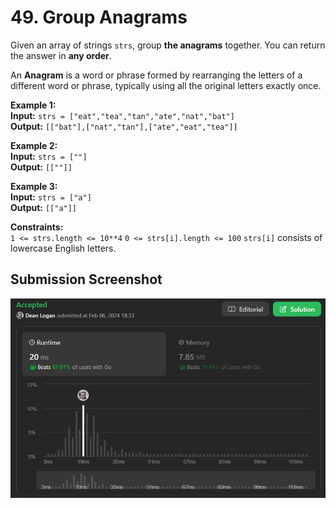 # 49. Group Anagrams

Given an array of strings `strs`, group **the anagrams** together. You can return the answer in **any order**.

An **Anagram** is a word or phrase formed by rearranging the letters of a different word or phrase, typically using all the original letters exactly once.

**Example 1:**  
    **Input:** `strs = ["eat","tea","tan","ate","nat","bat"]`  
    **Output:** `[["bat"],["nat","tan"],["ate","eat","tea"]]`  

**Example 2:**  
    **Input:** `strs = [""]`  
    **Output:** `[[""]]`  

**Example 3:**  
    **Input:** `strs = ["a"]`  
    **Output:** `[["a"]]`  

**Constraints:**  
    `1 <= strs.length <= 10**4`
    `0 <= strs[i].length <= 100`
    `strs[i]` consists of lowercase English letters.


## Submission Screenshot

![Image](./group-anagrams.png)